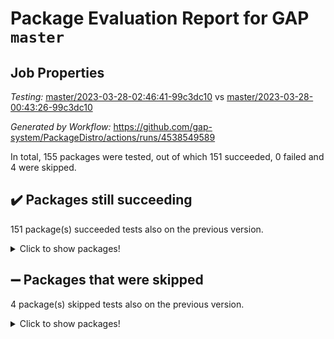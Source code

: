 # Package Evaluation Report for GAP `master`

## Job Properties

*Testing:* [master/2023-03-28-02:46:41-99c3dc10](https://github.com/gap-system/PackageDistro/blob/data/reports/master/2023-03-28-02:46:41-99c3dc10) vs [master/2023-03-28-00:43:26-99c3dc10](https://github.com/gap-system/PackageDistro/blob/data/reports/master/2023-03-28-00:43:26-99c3dc10)

*Generated by Workflow:* https://github.com/gap-system/PackageDistro/actions/runs/4538549589

In total, 155 packages were tested, out of which 151 succeeded, 0 failed and 4 were skipped.

## :heavy_check_mark: Packages still succeeding

151 package(s) succeeded tests also on the previous version.
<details><summary>Click to show packages!</summary>

- 4ti2interface 2023.02-04 [(success)](https://github.com/gap-system/PackageDistro/actions/runs/4538549589/jobs/7997729889)
- ace 5.6.2 [(success)](https://github.com/gap-system/PackageDistro/actions/runs/4538549589/jobs/7997730062)
- aclib 1.3.2 [(success)](https://github.com/gap-system/PackageDistro/actions/runs/4538549589/jobs/7997730184)
- agt 0.3.1 [(success)](https://github.com/gap-system/PackageDistro/actions/runs/4538549589/jobs/7997730369)
- alnuth 3.2.1 [(success)](https://github.com/gap-system/PackageDistro/actions/runs/4538549589/jobs/7997730500)
- anupq 3.3.0 [(success)](https://github.com/gap-system/PackageDistro/actions/runs/4538549589/jobs/7997730640)
- atlasrep 2.1.6 [(success)](https://github.com/gap-system/PackageDistro/actions/runs/4538549589/jobs/7997730765)
- autodoc 2022.10.20 [(success)](https://github.com/gap-system/PackageDistro/actions/runs/4538549589/jobs/7997730887)
- automata 1.15 [(success)](https://github.com/gap-system/PackageDistro/actions/runs/4538549589/jobs/7997731002)
- automgrp 1.3.2 [(success)](https://github.com/gap-system/PackageDistro/actions/runs/4538549589/jobs/7997731115)
- autpgrp 1.11 [(success)](https://github.com/gap-system/PackageDistro/actions/runs/4538549589/jobs/7997731257)
- cap 2023.03-12 [(success)](https://github.com/gap-system/PackageDistro/actions/runs/4538549589/jobs/7997731398)
- caratinterface 2.3.4 [(success)](https://github.com/gap-system/PackageDistro/actions/runs/4538549589/jobs/7997731541)
- cddinterface 2022.11.01 [(success)](https://github.com/gap-system/PackageDistro/actions/runs/4538549589/jobs/7997731708)
- circle 1.6.6 [(success)](https://github.com/gap-system/PackageDistro/actions/runs/4538549589/jobs/7997731832)
- classicpres 1.22 [(success)](https://github.com/gap-system/PackageDistro/actions/runs/4538549589/jobs/7997731965)
- cohomolo 1.6.11 [(success)](https://github.com/gap-system/PackageDistro/actions/runs/4538549589/jobs/7997732092)
- congruence 1.2.5 [(success)](https://github.com/gap-system/PackageDistro/actions/runs/4538549589/jobs/7997732210)
- corelg 1.56 [(success)](https://github.com/gap-system/PackageDistro/actions/runs/4538549589/jobs/7997732375)
- crime 1.6 [(success)](https://github.com/gap-system/PackageDistro/actions/runs/4538549589/jobs/7997732506)
- crisp 1.4.6 [(success)](https://github.com/gap-system/PackageDistro/actions/runs/4538549589/jobs/7997732656)
- crypting 0.10.4 [(success)](https://github.com/gap-system/PackageDistro/actions/runs/4538549589/jobs/7997732793)
- cryst 4.1.25 [(success)](https://github.com/gap-system/PackageDistro/actions/runs/4538549589/jobs/7997732934)
- crystcat 1.1.10 [(success)](https://github.com/gap-system/PackageDistro/actions/runs/4538549589/jobs/7997733044)
- ctbllib 1.3.5 [(success)](https://github.com/gap-system/PackageDistro/actions/runs/4538549589/jobs/7997733200)
- cubefree 1.19 [(success)](https://github.com/gap-system/PackageDistro/actions/runs/4538549589/jobs/7997733370)
- curlinterface 2.3.1 [(success)](https://github.com/gap-system/PackageDistro/actions/runs/4538549589/jobs/7997733572)
- cvec 2.8.1 [(success)](https://github.com/gap-system/PackageDistro/actions/runs/4538549589/jobs/7997733691)
- datastructures 0.3.0 [(success)](https://github.com/gap-system/PackageDistro/actions/runs/4538549589/jobs/7997733825)
- deepthought 1.0.6 [(success)](https://github.com/gap-system/PackageDistro/actions/runs/4538549589/jobs/7997733952)
- design 1.8 [(success)](https://github.com/gap-system/PackageDistro/actions/runs/4538549589/jobs/7997734072)
- difsets 2.3.1 [(success)](https://github.com/gap-system/PackageDistro/actions/runs/4538549589/jobs/7997734186)
- digraphs 1.6.1 [(success)](https://github.com/gap-system/PackageDistro/actions/runs/4538549589/jobs/7997734318)
- edim 1.3.6 [(success)](https://github.com/gap-system/PackageDistro/actions/runs/4538549589/jobs/7997734413)
- example 4.3.4 [(success)](https://github.com/gap-system/PackageDistro/actions/runs/4538549589/jobs/7997734514)
- examplesforhomalg 2023.02-04 [(success)](https://github.com/gap-system/PackageDistro/actions/runs/4538549589/jobs/7997734639)
- factint 1.6.3 [(success)](https://github.com/gap-system/PackageDistro/actions/runs/4538549589/jobs/7997734730)
- ferret 1.0.9 [(success)](https://github.com/gap-system/PackageDistro/actions/runs/4538549589/jobs/7997734856)
- fga 1.4.0 [(success)](https://github.com/gap-system/PackageDistro/actions/runs/4538549589/jobs/7997735004)
- fining 1.5.5 [(success)](https://github.com/gap-system/PackageDistro/actions/runs/4538549589/jobs/7997735170)
- float 1.0.3 [(success)](https://github.com/gap-system/PackageDistro/actions/runs/4538549589/jobs/7997735275)
- format 1.4.3 [(success)](https://github.com/gap-system/PackageDistro/actions/runs/4538549589/jobs/7997735409)
- forms 1.2.9 [(success)](https://github.com/gap-system/PackageDistro/actions/runs/4538549589/jobs/7997735522)
- fplsa 1.2.6 [(success)](https://github.com/gap-system/PackageDistro/actions/runs/4538549589/jobs/7997735631)
- fr 2.4.12 [(success)](https://github.com/gap-system/PackageDistro/actions/runs/4538549589/jobs/7997735716)
- francy 1.2.5 [(success)](https://github.com/gap-system/PackageDistro/actions/runs/4538549589/jobs/7997735801)
- fwtree 1.3 [(success)](https://github.com/gap-system/PackageDistro/actions/runs/4538549589/jobs/7997735878)
- gapdoc 1.6.6 [(success)](https://github.com/gap-system/PackageDistro/actions/runs/4538549589/jobs/7997735973)
- gauss 2023.02-04 [(success)](https://github.com/gap-system/PackageDistro/actions/runs/4538549589/jobs/7997736054)
- gaussforhomalg 2023.02-04 [(success)](https://github.com/gap-system/PackageDistro/actions/runs/4538549589/jobs/7997736158)
- gbnp 1.0.5 [(success)](https://github.com/gap-system/PackageDistro/actions/runs/4538549589/jobs/7997736234)
- generalizedmorphismsforcap 2023.03-01 [(success)](https://github.com/gap-system/PackageDistro/actions/runs/4538549589/jobs/7997736322)
- genss 1.6.8 [(success)](https://github.com/gap-system/PackageDistro/actions/runs/4538549589/jobs/7997736434)
- gradedmodules 2023.02-04 [(success)](https://github.com/gap-system/PackageDistro/actions/runs/4538549589/jobs/7997736536)
- gradedringforhomalg 2023.02-04 [(success)](https://github.com/gap-system/PackageDistro/actions/runs/4538549589/jobs/7997736698)
- grape 4.9.0 [(success)](https://github.com/gap-system/PackageDistro/actions/runs/4538549589/jobs/7997736805)
- groupoids 1.73 [(success)](https://github.com/gap-system/PackageDistro/actions/runs/4538549589/jobs/7997736896)
- grpconst 2.6.4 [(success)](https://github.com/gap-system/PackageDistro/actions/runs/4538549589/jobs/7997736989)
- guarana 0.96.3 [(success)](https://github.com/gap-system/PackageDistro/actions/runs/4538549589/jobs/7997737107)
- guava 3.18 [(success)](https://github.com/gap-system/PackageDistro/actions/runs/4538549589/jobs/7997737199)
- hap 1.54 [(success)](https://github.com/gap-system/PackageDistro/actions/runs/4538549589/jobs/7997737326)
- hapcryst 0.1.15 [(success)](https://github.com/gap-system/PackageDistro/actions/runs/4538549589/jobs/7997737437)
- hecke 1.5.3 [(success)](https://github.com/gap-system/PackageDistro/actions/runs/4538549589/jobs/7997737567)
- help 3.5 [(success)](https://github.com/gap-system/PackageDistro/actions/runs/4538549589/jobs/7997737668)
- homalg 2023.02-05 [(success)](https://github.com/gap-system/PackageDistro/actions/runs/4538549589/jobs/7997737787)
- homalgtocas 2023.02-04 [(success)](https://github.com/gap-system/PackageDistro/actions/runs/4538549589/jobs/7997737893)
- idrel 2.45 [(success)](https://github.com/gap-system/PackageDistro/actions/runs/4538549589/jobs/7997738002)
- images 1.3.1 [(success)](https://github.com/gap-system/PackageDistro/actions/runs/4538549589/jobs/7997738097)
- intpic 0.3.0 [(success)](https://github.com/gap-system/PackageDistro/actions/runs/4538549589/jobs/7997738219)
- io 4.8.1 [(success)](https://github.com/gap-system/PackageDistro/actions/runs/4538549589/jobs/7997738304)
- io_forhomalg 2023.02-04 [(success)](https://github.com/gap-system/PackageDistro/actions/runs/4538549589/jobs/7997738406)
- irredsol 1.4.4 [(success)](https://github.com/gap-system/PackageDistro/actions/runs/4538549589/jobs/7997738501)
- json 2.1.1 [(success)](https://github.com/gap-system/PackageDistro/actions/runs/4538549589/jobs/7997738655)
- jupyterkernel 1.5.0 [(success)](https://github.com/gap-system/PackageDistro/actions/runs/4538549589/jobs/7997738748)
- jupyterviz 1.5.6 [(success)](https://github.com/gap-system/PackageDistro/actions/runs/4538549589/jobs/7997738839)
- kan 1.35 [(success)](https://github.com/gap-system/PackageDistro/actions/runs/4538549589/jobs/7997738944)
- kbmag 1.5.11 [(success)](https://github.com/gap-system/PackageDistro/actions/runs/4538549589/jobs/7997739042)
- laguna 3.9.6 [(success)](https://github.com/gap-system/PackageDistro/actions/runs/4538549589/jobs/7997739151)
- liealgdb 2.2.1 [(success)](https://github.com/gap-system/PackageDistro/actions/runs/4538549589/jobs/7997739256)
- liepring 2.8 [(success)](https://github.com/gap-system/PackageDistro/actions/runs/4538549589/jobs/7997739343)
- liering 2.4.2 [(success)](https://github.com/gap-system/PackageDistro/actions/runs/4538549589/jobs/7997739455)
- linearalgebraforcap 2023.03-06 [(success)](https://github.com/gap-system/PackageDistro/actions/runs/4538549589/jobs/7997739554)
- localizeringforhomalg 2023.02-04 [(success)](https://github.com/gap-system/PackageDistro/actions/runs/4538549589/jobs/7997739663)
- loops 3.4.3 [(success)](https://github.com/gap-system/PackageDistro/actions/runs/4538549589/jobs/7997739759)
- lpres 1.0.3 [(success)](https://github.com/gap-system/PackageDistro/actions/runs/4538549589/jobs/7997739857)
- majoranaalgebras 1.5.1 [(success)](https://github.com/gap-system/PackageDistro/actions/runs/4538549589/jobs/7997739950)
- mapclass 1.4.6 [(success)](https://github.com/gap-system/PackageDistro/actions/runs/4538549589/jobs/7997740062)
- matgrp 0.70 [(success)](https://github.com/gap-system/PackageDistro/actions/runs/4538549589/jobs/7997740168)
- matricesforhomalg 2023.02-04 [(success)](https://github.com/gap-system/PackageDistro/actions/runs/4538549589/jobs/7997740288)
- modisom 2.5.4 [(success)](https://github.com/gap-system/PackageDistro/actions/runs/4538549589/jobs/7997740392)
- modulepresentationsforcap 2023.03-01 [(success)](https://github.com/gap-system/PackageDistro/actions/runs/4538549589/jobs/7997740501)
- modules 2023.02-04 [(success)](https://github.com/gap-system/PackageDistro/actions/runs/4538549589/jobs/7997740611)
- monoidalcategories 2023.03-01 [(success)](https://github.com/gap-system/PackageDistro/actions/runs/4538549589/jobs/7997740727)
- nconvex 2022.09-01 [(success)](https://github.com/gap-system/PackageDistro/actions/runs/4538549589/jobs/7997740838)
- nilmat 1.4.2 [(success)](https://github.com/gap-system/PackageDistro/actions/runs/4538549589/jobs/7997740952)
- nock 1.5 [(success)](https://github.com/gap-system/PackageDistro/actions/runs/4538549589/jobs/7997741070)
- normalizinterface 1.3.5 [(success)](https://github.com/gap-system/PackageDistro/actions/runs/4538549589/jobs/7997741172)
- nq 2.5.10 [(success)](https://github.com/gap-system/PackageDistro/actions/runs/4538549589/jobs/7997741257)
- numericalsgps 1.3.1 [(success)](https://github.com/gap-system/PackageDistro/actions/runs/4538549589/jobs/7997741421)
- openmath 11.5.3 [(success)](https://github.com/gap-system/PackageDistro/actions/runs/4538549589/jobs/7997741568)
- orb 4.9.0 [(success)](https://github.com/gap-system/PackageDistro/actions/runs/4538549589/jobs/7997741688)
- packagemanager 1.4.1 [(success)](https://github.com/gap-system/PackageDistro/actions/runs/4538549589/jobs/7997741824)
- patternclass 2.4.3 [(success)](https://github.com/gap-system/PackageDistro/actions/runs/4538549589/jobs/7997741934)
- permut 2.0.4 [(success)](https://github.com/gap-system/PackageDistro/actions/runs/4538549589/jobs/7997742051)
- polenta 1.3.10 [(success)](https://github.com/gap-system/PackageDistro/actions/runs/4538549589/jobs/7997742160)
- polymaking 0.8.6 [(success)](https://github.com/gap-system/PackageDistro/actions/runs/4538549589/jobs/7997742271)
- primgrp 3.4.4 [(success)](https://github.com/gap-system/PackageDistro/actions/runs/4538549589/jobs/7997742353)
- profiling 2.5.2 [(success)](https://github.com/gap-system/PackageDistro/actions/runs/4538549589/jobs/7997742433)
- qpa 1.34 [(success)](https://github.com/gap-system/PackageDistro/actions/runs/4538549589/jobs/7997742536)
- quagroup 1.8.3 [(success)](https://github.com/gap-system/PackageDistro/actions/runs/4538549589/jobs/7997742639)
- radiroot 2.9 [(success)](https://github.com/gap-system/PackageDistro/actions/runs/4538549589/jobs/7997742750)
- rcwa 4.7.1 [(success)](https://github.com/gap-system/PackageDistro/actions/runs/4538549589/jobs/7997742871)
- rds 1.8 [(success)](https://github.com/gap-system/PackageDistro/actions/runs/4538549589/jobs/7997742964)
- recog 1.4.2 [(success)](https://github.com/gap-system/PackageDistro/actions/runs/4538549589/jobs/7997743104)
- repndecomp 1.3.0 [(success)](https://github.com/gap-system/PackageDistro/actions/runs/4538549589/jobs/7997743216)
- repsn 3.1.1 [(success)](https://github.com/gap-system/PackageDistro/actions/runs/4538549589/jobs/7997743325)
- resclasses 4.7.3 [(success)](https://github.com/gap-system/PackageDistro/actions/runs/4538549589/jobs/7997743438)
- ringsforhomalg 2023.02-05 [(success)](https://github.com/gap-system/PackageDistro/actions/runs/4538549589/jobs/7997743489)
- sco 2023.02-04 [(success)](https://github.com/gap-system/PackageDistro/actions/runs/4538549589/jobs/7997743513)
- scscp 2.4.1 [(success)](https://github.com/gap-system/PackageDistro/actions/runs/4538549589/jobs/7997743526)
- semigroups 5.2.1 [(success)](https://github.com/gap-system/PackageDistro/actions/runs/4538549589/jobs/7997743664)
- sglppow 2.3 [(success)](https://github.com/gap-system/PackageDistro/actions/runs/4538549589/jobs/7997743796)
- sgpviz 0.999.5 [(success)](https://github.com/gap-system/PackageDistro/actions/runs/4538549589/jobs/7997743936)
- simpcomp 2.1.14 [(success)](https://github.com/gap-system/PackageDistro/actions/runs/4538549589/jobs/7997744211)
- singular 2023.02.09 [(success)](https://github.com/gap-system/PackageDistro/actions/runs/4538549589/jobs/7997744392)
- sl2reps 1.1 [(success)](https://github.com/gap-system/PackageDistro/actions/runs/4538549589/jobs/7997744549)
- sla 1.5.3 [(success)](https://github.com/gap-system/PackageDistro/actions/runs/4538549589/jobs/7997744717)
- smallgrp 1.5.2 [(success)](https://github.com/gap-system/PackageDistro/actions/runs/4538549589/jobs/7997744835)
- smallsemi 0.6.13 [(success)](https://github.com/gap-system/PackageDistro/actions/runs/4538549589/jobs/7997745009)
- sonata 2.9.6 [(success)](https://github.com/gap-system/PackageDistro/actions/runs/4538549589/jobs/7997745131)
- sophus 1.27 [(success)](https://github.com/gap-system/PackageDistro/actions/runs/4538549589/jobs/7997745215)
- spinsym 1.5.2 [(success)](https://github.com/gap-system/PackageDistro/actions/runs/4538549589/jobs/7997745318)
- standardff 0.9.4 [(success)](https://github.com/gap-system/PackageDistro/actions/runs/4538549589/jobs/7997745417)
- symbcompcc 1.3.2 [(success)](https://github.com/gap-system/PackageDistro/actions/runs/4538549589/jobs/7997745514)
- thelma 1.3 [(success)](https://github.com/gap-system/PackageDistro/actions/runs/4538549589/jobs/7997745600)
- tomlib 1.2.9 [(success)](https://github.com/gap-system/PackageDistro/actions/runs/4538549589/jobs/7997745690)
- toolsforhomalg 2023.03-01 [(success)](https://github.com/gap-system/PackageDistro/actions/runs/4538549589/jobs/7997745775)
- toric 1.9.5 [(success)](https://github.com/gap-system/PackageDistro/actions/runs/4538549589/jobs/7997745914)
- toricvarieties 2022.07.13 [(success)](https://github.com/gap-system/PackageDistro/actions/runs/4538549589/jobs/7997746012)
- transgrp 3.6.3 [(success)](https://github.com/gap-system/PackageDistro/actions/runs/4538549589/jobs/7997746108)
- ugaly 4.0.3 [(success)](https://github.com/gap-system/PackageDistro/actions/runs/4538549589/jobs/7997746257)
- unipot 1.5 [(success)](https://github.com/gap-system/PackageDistro/actions/runs/4538549589/jobs/7997746399)
- unitlib 4.2.0 [(success)](https://github.com/gap-system/PackageDistro/actions/runs/4538549589/jobs/7997746496)
- utils 0.82 [(success)](https://github.com/gap-system/PackageDistro/actions/runs/4538549589/jobs/7997746575)
- uuid 0.7 [(success)](https://github.com/gap-system/PackageDistro/actions/runs/4538549589/jobs/7997746675)
- walrus 0.9991 [(success)](https://github.com/gap-system/PackageDistro/actions/runs/4538549589/jobs/7997746774)
- wedderga 4.10.3 [(success)](https://github.com/gap-system/PackageDistro/actions/runs/4538549589/jobs/7997746879)
- xmod 2.91 [(success)](https://github.com/gap-system/PackageDistro/actions/runs/4538549589/jobs/7997746985)
- xmodalg 1.23 [(success)](https://github.com/gap-system/PackageDistro/actions/runs/4538549589/jobs/7997747122)
- yangbaxter 0.10.3 [(success)](https://github.com/gap-system/PackageDistro/actions/runs/4538549589/jobs/7997747219)
- zeromqinterface 0.14 [(success)](https://github.com/gap-system/PackageDistro/actions/runs/4538549589/jobs/7997747424)
</details>

## :heavy_minus_sign: Packages that were skipped

4 package(s) skipped tests also on the previous version.
<details><summary>Click to show packages!</summary>

- browse 1.8.21 [(skipped)](https://github.com/gap-system/PackageDistro/actions/runs/4538549589/jobs/7997555776)
- itc 1.5.1 [(skipped)](https://github.com/gap-system/PackageDistro/actions/runs/4538549589/jobs/7997555776)
- polycyclic 2.16 [(skipped)](https://github.com/gap-system/PackageDistro/actions/runs/4538549589/jobs/7997555776)
- xgap 4.31 [(skipped)](https://github.com/gap-system/PackageDistro/actions/runs/4538549589/jobs/7997555776)
</details>

